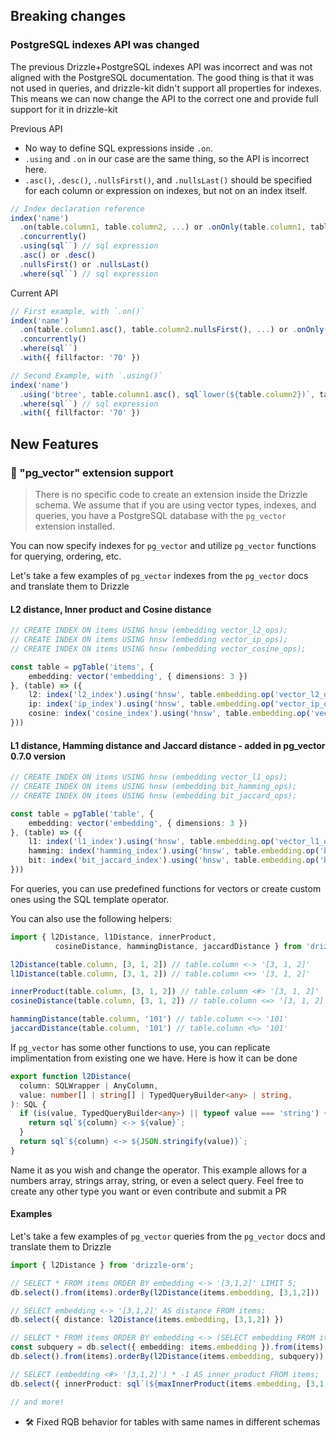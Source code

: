 ## Breaking changes

### PostgreSQL indexes API was changed

The previous Drizzle+PostgreSQL indexes API was incorrect and was not aligned with the PostgreSQL documentation. The good thing is that it was not used in queries, and drizzle-kit didn't support all properties for indexes. This means we can now change the API to the correct one and provide full support for it in drizzle-kit

Previous API

- No way to define SQL expressions inside `.on`.
- `.using` and `.on` in our case are the same thing, so the API is incorrect here.
- `.asc()`, `.desc()`, `.nullsFirst()`, and `.nullsLast()` should be specified for each column or expression on indexes, but not on an index itself.

```ts
// Index declaration reference
index('name')
  .on(table.column1, table.column2, ...) or .onOnly(table.column1, table.column2, ...)
  .concurrently()
  .using(sql``) // sql expression
  .asc() or .desc()
  .nullsFirst() or .nullsLast()
  .where(sql``) // sql expression
```

Current API

```ts
// First example, with `.on()`
index('name')
  .on(table.column1.asc(), table.column2.nullsFirst(), ...) or .onOnly(table.column1.desc().nullsLast(), table.column2, ...)
  .concurrently()
  .where(sql``)
  .with({ fillfactor: '70' })

// Second Example, with `.using()`
index('name')
  .using('btree', table.column1.asc(), sql`lower(${table.column2})`, table.column1.op('text_ops'))
  .where(sql``) // sql expression
  .with({ fillfactor: '70' })
```

## New Features

### 🎉 "pg_vector" extension support

> There is no specific code to create an extension inside the Drizzle schema. We assume that if you are using vector types, indexes, and queries, you have a PostgreSQL database with the `pg_vector` extension installed.

You can now specify indexes for `pg_vector` and utilize `pg_vector` functions for querying, ordering, etc.

Let's take a few examples of `pg_vector` indexes from the `pg_vector` docs and translate them to Drizzle

#### L2 distance, Inner product and Cosine distance

```ts
// CREATE INDEX ON items USING hnsw (embedding vector_l2_ops);
// CREATE INDEX ON items USING hnsw (embedding vector_ip_ops);
// CREATE INDEX ON items USING hnsw (embedding vector_cosine_ops);

const table = pgTable('items', {
    embedding: vector('embedding', { dimensions: 3 })
}, (table) => ({
    l2: index('l2_index').using('hnsw', table.embedding.op('vector_l2_ops'))
    ip: index('ip_index').using('hnsw', table.embedding.op('vector_ip_ops'))
    cosine: index('cosine_index').using('hnsw', table.embedding.op('vector_cosine_ops'))
}))
```

#### L1 distance, Hamming distance and Jaccard distance - added in pg_vector 0.7.0 version

```ts
// CREATE INDEX ON items USING hnsw (embedding vector_l1_ops);
// CREATE INDEX ON items USING hnsw (embedding bit_hamming_ops);
// CREATE INDEX ON items USING hnsw (embedding bit_jaccard_ops);

const table = pgTable('table', {
    embedding: vector('embedding', { dimensions: 3 })
}, (table) => ({
    l1: index('l1_index').using('hnsw', table.embedding.op('vector_l1_ops'))
    hamming: index('hamming_index').using('hnsw', table.embedding.op('bit_hamming_ops'))
    bit: index('bit_jaccard_index').using('hnsw', table.embedding.op('bit_jaccard_ops'))
}))
```

For queries, you can use predefined functions for vectors or create custom ones using the SQL template operator.

You can also use the following helpers:

```ts
import { l2Distance, l1Distance, innerProduct, 
          cosineDistance, hammingDistance, jaccardDistance } from 'drizzle-orm'

l2Distance(table.column, [3, 1, 2]) // table.column <-> '[3, 1, 2]'
l1Distance(table.column, [3, 1, 2]) // table.column <+> '[3, 1, 2]'

innerProduct(table.column, [3, 1, 2]) // table.column <#> '[3, 1, 2]'
cosineDistance(table.column, [3, 1, 2]) // table.column <=> '[3, 1, 2]'

hammingDistance(table.column, '101') // table.column <~> '101'
jaccardDistance(table.column, '101') // table.column <%> '101'
```

If `pg_vector` has some other functions to use, you can replicate implimentation from existing one we have. Here is how it can be done

```ts
export function l2Distance(
  column: SQLWrapper | AnyColumn,
  value: number[] | string[] | TypedQueryBuilder<any> | string,
): SQL {
  if (is(value, TypedQueryBuilder<any>) || typeof value === 'string') {
    return sql`${column} <-> ${value}`;
  }
  return sql`${column} <-> ${JSON.stringify(value)}`;
}
```

Name it as you wish and change the operator. This example allows for a numbers array, strings array, string, or even a select query. Feel free to create any other type you want or even contribute and submit a PR

#### Examples

Let's take a few examples of `pg_vector` queries from the `pg_vector` docs and translate them to Drizzle

```ts
import { l2Distance } from 'drizzle-orm';

// SELECT * FROM items ORDER BY embedding <-> '[3,1,2]' LIMIT 5;
db.select().from(items).orderBy(l2Distance(items.embedding, [3,1,2]))

// SELECT embedding <-> '[3,1,2]' AS distance FROM items;
db.select({ distance: l2Distance(items.embedding, [3,1,2]) })

// SELECT * FROM items ORDER BY embedding <-> (SELECT embedding FROM items WHERE id = 1) LIMIT 5;
const subquery = db.select({ embedding: items.embedding }).from(items).where(eq(items.id, 1));
db.select().from(items).orderBy(l2Distance(items.embedding, subquery)).limit(5)

// SELECT (embedding <#> '[3,1,2]') * -1 AS inner_product FROM items;
db.select({ innerProduct: sql`(${maxInnerProduct(items.embedding, [3,1,2])}) * -1` }).from(items)

// and more!
```

- 🛠️ Fixed RQB behavior for tables with same names in different schemas
